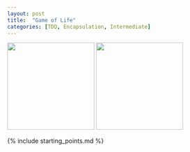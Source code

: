 ```yaml
---
layout: post
title:  "Game of Life"
categories: [TDD, Encapsulation, Intermediate]
---
```


<img style="height: 200px" src="{{ site.github.url }}/images/game_of_life_graphic.jpg">

<img style="height: 200px" src="{{ site.github.url }}/images/game_of_life_text.jpg">

{% include starting_points.md %}
